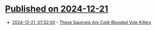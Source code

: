 # [Published on 2024-12-21](index.md)

* [2024-12-21, 07:52:00](https://soylentnews.org/article.pl?sid=24/12/20/1941211&from=rss) - [These Squirrels Are Cold-Blooded Vole Killers](https://soylentnews.org/article.pl?sid=24/12/20/1941211&from=rss)
